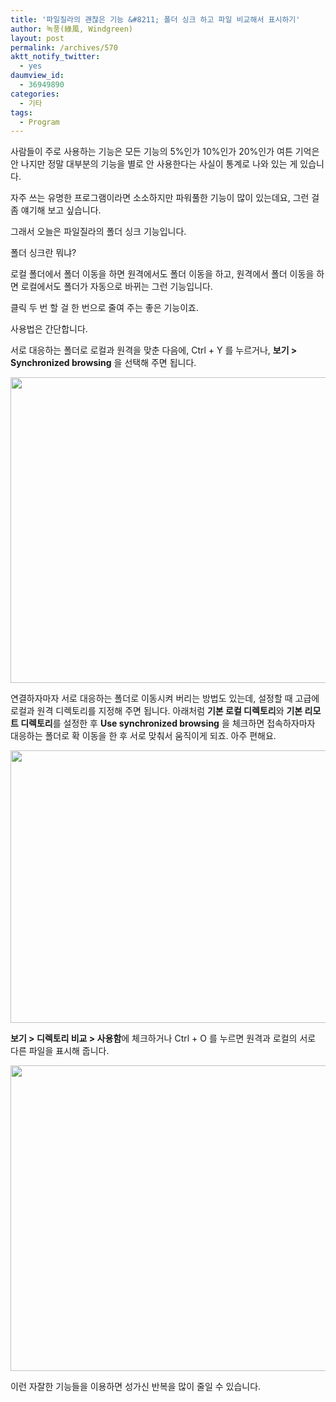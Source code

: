 ```yaml
---
title: '파일질라의 괜찮은 기능 &#8211; 폴더 싱크 하고 파일 비교해서 표시하기'
author: 녹풍(綠風, Windgreen)
layout: post
permalink: /archives/570
aktt_notify_twitter:
  - yes
daumview_id:
  - 36949890
categories:
  - 기타
tags:
  - Program
---
```

사람들이 주로 사용하는 기능은 모든 기능의 5%인가 10%인가 20%인가 여튼 기억은 안 나지만 정말 대부분의 기능을 별로 안 사용한다는 사실이 통계로 나와 있는 게 있습니다.

자주 쓰는 유명한 프로그램이라면 소소하지만 파워풀한 기능이 많이 있는데요, 그런 걸 좀 얘기해 보고 싶습니다.

그래서 오늘은 파일질라의 폴더 싱크 기능입니다.

폴더 싱크란 뭐냐?

로컬 폴더에서 폴더 이동을 하면 원격에서도 폴더 이동을 하고, 원격에서 폴더 이동을 하면 로컬에서도 폴더가 자동으로 바뀌는 그런 기능입니다.

클릭 두 번 할 걸 한 번으로 줄여 주는 좋은 기능이죠.

사용법은 간단합니다.

서로 대응하는 폴더로 로컬과 원격을 맞춘 다음에, Ctrl + Y 를 누르거나, **보기 > Synchronized browsing** 을 선택해 주면 됩니다.

<img src="http://dl.dropboxusercontent.com/u/15546257/blog/mytory/old-images/1/cfile25.uf.1679F0584D4BC8F61D5136.png" class="aligncenter" width="580" height="489" alt="" />

연결하자마자 서로 대응하는 폴더로 이동시켜 버리는 방법도 있는데, 설정할 때 고급에 로컬과 원격 디렉토리를 지정해 주면 됩니다. 아래처럼 **기본 로컬 디렉토리**와 **기본 리모트 디렉토리**를 설정한 후 **Use synchronized browsing** 을 체크하면 접속하자마자 대응하는 폴더로 확 이동을 한 후 서로 맞춰서 움직이게 되죠. 아주 편해요.

<img src="http://dl.dropboxusercontent.com/u/15546257/blog/mytory/old-images/1/cfile8.uf.144E464C4D4BC8F82AE9A8.png" class="aligncenter" width="580" height="436" alt="" />

**보기 > 디렉토리 비교 > 사용함**에 체크하거나 Ctrl + O 를 누르면 원격과 로컬의 서로 다른 파일을 표시해 줍니다.

<img src="http://dl.dropboxusercontent.com/u/15546257/blog/mytory/old-images/1/cfile25.uf.110941494D4BC8F82B5D49.png" class="aligncenter" width="580" height="489" alt="" />

이런 자잘한 기능들을 이용하면 성가신 반복을 많이 줄일 수 있습니다.